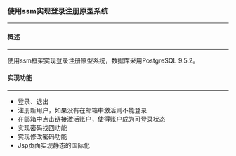 ### **使用ssm实现登录注册原型系统**
***

#### **概述**
***

使用ssm框架实现登录注册原型系统，数据库采用PostgreSQL 9.5.2。

#### **实现功能**
***

* 登录、退出
* 注册新用户，如果没有在邮箱中激活则不能登录
* 在邮箱中点击链接激活账户，使得账户成为可登录状态
* 实现密码找回功能
* 实现修改密码功能
* Jsp页面实现静态的国际化
